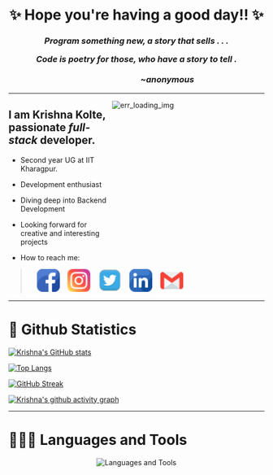 <h1 align="center">✨ Hope you're having a good day!! ✨</h1>
<h3 align="center">
  <em>
  <p>Program something new, a story that sells . . .</p>
    Code is poetry for those, who have a story to tell . <br></br>
    <em><div align="right">~anonymous &emsp;&emsp;&emsp;&emsp;&emsp;&emsp; &emsp;&emsp;</div></em>
  </em>
</h3><hr>

<div style="margin-right=50">
<img src="https://github.com/Krishna-D-K/Krishna-D-K/blob/main/peakpx.png?raw=true" alt="err_loading_img" size="contain"  align="right" height=300; width=300>
</div>
  <h2>I am Krishna Kolte, passionate <em>full-stack</em> developer.</h2>
<div style="display=flex width=50%">

- Second year UG at IIT Kharagpur.
>
- Development enthusiast
>
- Diving deep into Backend Development
>
- Looking forward for creative and interesting projects
>
  - How to reach me: <br/>
> <p> &nbsp &nbsp
> <a href="https://www.facebook.com/profile.php?id=100074550491680" target="_blank"><img src="https://github.com/Krishna-D-K/Krishna-D-K/blob/main/facebook%20(3).png?raw=true"/ height=45 width=45></a>&nbsp &nbsp
> <a href="https://www.instagram.com/krishna_d_k/" target="_blank"><img src="https://github.com/Krishna-D-K/Krishna-D-K/blob/main/instagram.png?raw=true"/ height=45 width=45></a>&nbsp &nbsp
> <a href="https://twitter.com/krishna_d_k" target="_blank"><img src="https://github.com/Krishna-D-K/Krishna-D-K/blob/main/twitter.png?raw=true"/ height=45 width=45></a>&nbsp &nbsp
> <a href="https://www.linkedin.com/in/krishna-kolte-ba55a123a" target="_blank"><img src="https://github.com/Krishna-D-K/Krishna-D-K/blob/main/linkedin.png?raw=true"/ height=45 width=45></a>&nbsp &nbsp
> <a href="mailto:krishnadk8203@gmail.com" target="_blank"><img src="https://github.com/Krishna-D-K/Krishna-D-K/blob/main/gmail.png?raw=true"/ height=45 width=45></a>
> </p>

</div>

<hr>
<h1>🦄 Github Statistics</h1>
<p display="flex" align-items="center" >
  
[![Krishna's GitHub stats](https://github-readme-stats.vercel.app/api?username=Krishna-D-K&count_private=true&show_icons=true&theme=tokyonight)](https://github.com/anuraghazra/github-readme-stats)

[![Top Langs](https://github-readme-stats.vercel.app/api/top-langs/?username=Krishna-D-K&count_private=true&show_icons=true&theme=tokyonight&langs_count=8)](https://github.com/anuraghazra/github-readme-stats)

[![GitHub Streak](https://streak-stats.demolab.com?user=Krishna-D-K&theme=nightowl&date_format=j%20M%5B%20Y%5D&ring=orange&fire=red)](https://git.io/streak-stats)

[![Krishna's github activity graph](https://github-readme-activity-graph.cyclic.app/graph?username=Krishna-D-K&theme=tokyonight&bg_color=011627&title_color=6bbcaf&custom_title=Krishna-D-K's%20Contribution%20Graph&color=70a4fc&point=6bbcaf&area=true&area_color=f1df8e)](https://github.com/ashutosh00710/github-readme-activity-graph)
</p>
<hr>

<h1>🧑🏽‍💻 Languages and Tools</h1>
<p align="center">
  
<img src="https://skillicons.dev/icons?i=html,css,js,react,aws,bootstrap,c,cpp,figma,git,github,nodejs,py,vscode" alt="Languages and Tools" />
</p>
<!---
Krishna-D-K/Krishna-D-K is a ✨ special ✨ repository because its `README.md` (this file) appears on your GitHub profile.
You can click the Preview link to take a look at your changes.
--->

